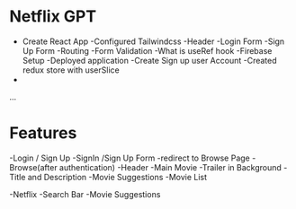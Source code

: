 # Netflix GPT

- Create React App
-Configured Tailwindcss
-Header
-Login Form
-Sign Up Form
-Routing
-Form Validation
-What is useRef hook
-Firebase Setup
-Deployed application
-Create Sign up user Account
-Created redux store with userSlice
-

...

# Features
-Login / Sign Up
-SignIn /Sign Up Form
-redirect to Browse Page
-Browse(after authentication)
 -Header
 -Main Movie
  -Trailer in Background
  -Title and Description
  -Movie Suggestions
  -Movie List

-Netflix
 -Search Bar
 -Movie Suggestions